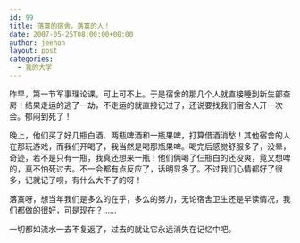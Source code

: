 ```yaml
---
id: 99
title: 落寞的宿舍，落寞的人！
date: 2007-05-25T08:00:00+00:00
author: jeehon
layout: post
categories:
  - 我的大学
---
```

昨早，第一节军事理论课，可上可不上。于是宿舍的那几个人就直接睡到新生部查房！结果走运的逃了一劫，不走运的就直接记过了，还说要找我们宿舍人开一次会。郁闷到死了！
    
晚上，他们买了好几瓶白酒、两瓶啤酒和一瓶果啤，打算借酒消愁！其他宿舍的人在那玩游戏，而我们开喝了，我当然是喝那瓶果啤。喝完后感觉舒服多了，没晕，奇迹，若不是只有一瓶，我真还想来一瓶！他们俩喝了仨瓶白的还没爽，竟又想啤的，真不怕死过去。不一会都有点反应了，话明显多了。不过我们心情都好了很多，记就记了呗，有什么大不了的呀！
    
落寞呀，想当年我们是多么的在乎，多么的努力，无论宿舍卫生还是早读情况，我们都做的很好，可是现在？……
    
一切都如流水一去不复返了，过去的就让它永远消失在记忆中吧。
